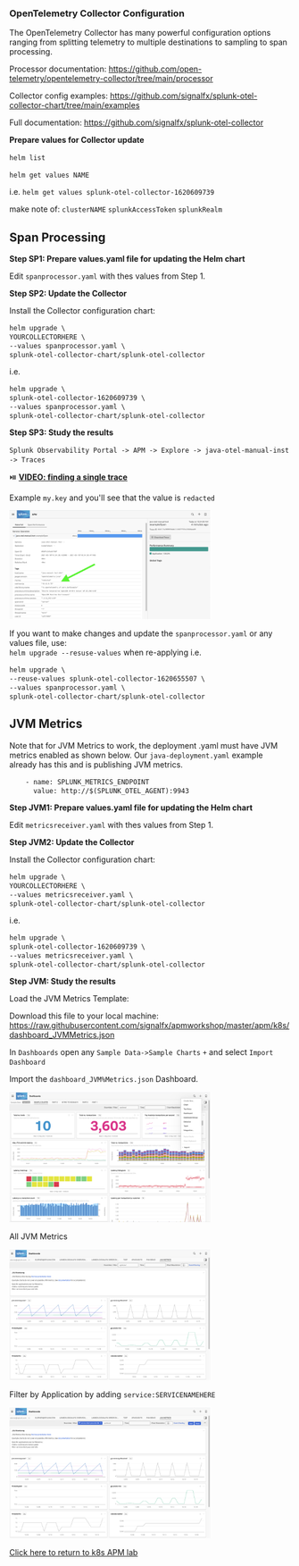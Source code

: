 ### OpenTelemetry Collector Configuration

The OpenTelemetry Collector has many powerful configuration options ranging from splitting telemetry to multiple destinations to sampling to span processing.  

Processor documentation: https://github.com/open-telemetry/opentelemetry-collector/tree/main/processor  

Collector config examples: https://github.com/signalfx/splunk-otel-collector-chart/tree/main/examples  

Full documentation: https://github.com/signalfx/splunk-otel-collector  

**Prepare values for Collector update**  

`helm list`  

`helm get values NAME`  

i.e. `helm get values splunk-otel-collector-1620609739`

make note of:
`clusterNAME`
`splunkAccessToken`
`splunkRealm`

###

## Span Processing

**Step SP1: Prepare values.yaml file for updating the Helm chart**  

Edit `spanprocessor.yaml` with thes values from Step 1.  

**Step SP2: Update the Collector** 

Install the Collector configuration chart:  

```
helm upgrade \
YOURCOLLECTORHERE \
--values spanprocessor.yaml \
splunk-otel-collector-chart/splunk-otel-collector
```

i.e.

```
helm upgrade \
splunk-otel-collector-1620609739 \
--values spanprocessor.yaml \
splunk-otel-collector-chart/splunk-otel-collector
```

**Step SP3: Study the results**  

`Splunk Observability Portal -> APM -> Explore -> java-otel-manual-inst -> Traces`

:play_or_pause_button: [**VIDEO: finding a single trace**](../../assets/26-find-span.mp4)

Example `my.key` and you'll see that the value is `redacted` 

<img src="../../assets/25-span-redacted.png" width="360">  


If you want to make changes and update the `spanprocessor.yaml` or any values file, use:  
`helm upgrade --resuse-values` when re-applying i.e.  

```
helm upgrade \
--reuse-values splunk-otel-collector-1620655507 \
--values spanprocessor.yaml \
splunk-otel-collector-chart/splunk-otel-collector
```

###

## JVM Metrics

Note that for JVM Metrics to work, the deployment .yaml must have JVM metrics enabled as shown below. Our `java-deployment.yaml` example already has this and is publishing JVM metrics.  

```
    - name: SPLUNK_METRICS_ENDPOINT
      value: http://$(SPLUNK_OTEL_AGENT):9943
```

**Step JVM1: Prepare values.yaml file for updating the Helm chart**  

Edit `metricsreceiver.yaml` with thes values from Step 1.  

**Step JVM2: Update the Collector** 

Install the Collector configuration chart:  

```
helm upgrade \
YOURCOLLECTORHERE \
--values metricsreceiver.yaml \
splunk-otel-collector-chart/splunk-otel-collector
```

i.e.

```
helm upgrade \
splunk-otel-collector-1620609739 \
--values metricsreceiver.yaml \
splunk-otel-collector-chart/splunk-otel-collector
```

**Step JVM: Study the results**  

Load the JVM Metrics Template:  

Download this file to your local machine:  
https://raw.githubusercontent.com/signalfx/apmworkshop/master/apm/k8s/dashboard_JVMMetrics.json 


In `Dashboards` open any `Sample Data->Sample Charts` `+` and select `Import Dashboard`  

Import the `dashboard_JVM%Metrics.json` Dashboard.

<img src="../../assets/30-import-dash.png" width="360">  

All JVM Metrics  

<img src="../../assets/27-jvm.png" width="360">    

Filter by Application by adding `service:SERVICENAMEHERE`  

<img src="../../assets/28-jvm-filter.png" width="360">    

[Click here to return to k8s APM lab](../README.md)